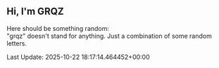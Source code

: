 ## Hi, I'm GRQZ
Here should be something random:  
"grqz" doesn't stand for anything. Just a combination of some random letters.


Last Update: 2025-10-22 18:17:14.464452+00:00
